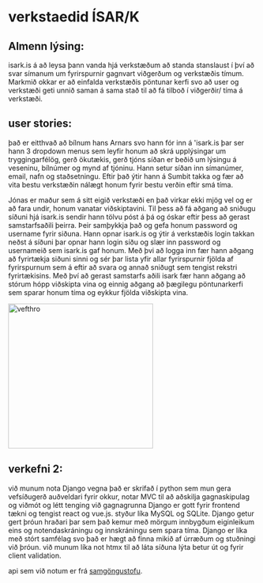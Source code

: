 # verkstaedid ÍSAR/K  



## Almenn lýsing:
isark.is á að leysa þann vanda hjá verkstæðum að standa stanslaust í því að svar símanum um fyrirspurnir gagnvart viðgerðum og verkstæðis tímum.
Markmið okkar er að einfalda verkstæðis pöntunar kerfi svo að user og verkstæði geti unnið saman á sama stað til að fá tilboð í viðgerðir/ tíma á verkstæði.




## user stories:

það er eitthvað að bílnum hans Arnars svo hann fór inn á 'isark.is þar ser hann 3 dropdown menus sem leyfir honum að skrá upplýsingar um tryggingarfélög, gerð ökutækis, gerð tjóns síðan er beðið um lýsingu á veseninu, bílnúmer og mynd af tjóninu. Hann setur síðan inn símanúmer, email, nafn og staðsetningu. Eftir það ýtir hann á Sumbit takka og fær að vita bestu verkstæðin nálægt honum fyrir bestu verðin eftir smá tíma.

Jónas er maður sem á sitt eigið verkstæði en það virkar ekki mjög vel og er að fara undir, honum vanatar viðskiptavini. Til þess að fá aðgang að sniðugu síðuni hjá isark.is sendir hann tölvu póst á þá og óskar eftir þess að gerast samstarfsaðili þeirra. Þeir samþykkja það og gefa honum password og username fyrir siðuna. Hann opnar isark.is og ýtir á verkstæðis login takkan neðst á síðuni þar opnar hann login síðu og slær inn password og usernameið sem isark.is gaf honum. Með þvi að logga inn fær hann aðgang að fyrirtækja siðuni sinni og sér þar lista yfir allar fyrirspurnir fjölda af fyrirspurnum sem á eftir að svara og annað sniðugt sem tengist rekstri fyrirtækisins. Með því að gerast samstarfs aðili isark fær hann aðgang að stórum hópp viðskipta vina og einnig aðgang að þægilegu pöntunarkerfi sem sparar honum tíma og eykkur fjölda viðskipta vina.

<img width="293" alt="vefthro" src="https://github.com/user-attachments/assets/11bafc6f-307b-413a-910f-5bbd21c6867e">

## verkefni 2: 
við munum nota Django vegna það er skrifað í python sem mun gera vefsíðugerð auðveldari fyrir okkur, notar MVC til að aðskilja gagnaskipulag og viðmót og létt tenging við gagnagrunna Django er gott fyrir frontend tækni og tengist react og vue.js. styður líka MySQL og SQLite. Django getur gert þróun hraðari þar sem það kemur með mörgum innbygðum eiginleikum eins og notendaskráningu og innskráningu sem spara tíma. Django er líka með stórt samfélag svo það er hægt að finna mikið af úrræðum og stuðningi við þróun. við munum líka not htmx til að láta síðuna lýta betur út og fyrir client validation.

api sem við notum er frá [samgöngustofu](https://island.is/s/samgongustofa).
    
